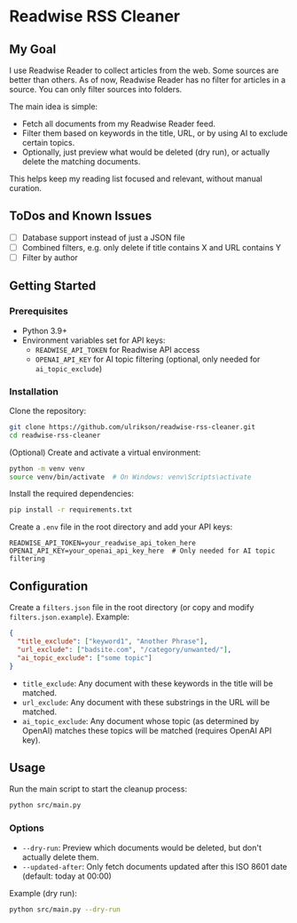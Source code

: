 # Readwise RSS Cleaner

## My Goal

I use Readwise Reader to collect articles from the web. Some sources are better than others. As of now, Readwise Reader has no filter for articles in a source. You can only filter sources into folders.

The main idea is simple:

- Fetch all documents from my Readwise Reader feed.
- Filter them based on keywords in the title, URL, or by using AI to exclude certain topics.
- Optionally, just preview what would be deleted (dry run), or actually delete the matching documents.

This helps keep my reading list focused and relevant, without manual curation.

## ToDos and Known Issues

- [ ] Database support instead of just a JSON file
- [ ] Combined filters, e.g. only delete if title contains X and URL contains Y
- [ ] Filter by author

## Getting Started

### Prerequisites

- Python 3.9+
- Environment variables set for API keys:
  - `READWISE_API_TOKEN` for Readwise API access
  - `OPENAI_API_KEY` for AI topic filtering (optional, only needed for `ai_topic_exclude`)

### Installation

Clone the repository:

```sh
git clone https://github.com/ulrikson/readwise-rss-cleaner.git
cd readwise-rss-cleaner
```

(Optional) Create and activate a virtual environment:

```sh
python -m venv venv
source venv/bin/activate  # On Windows: venv\Scripts\activate
```

Install the required dependencies:

```sh
pip install -r requirements.txt
```

Create a `.env` file in the root directory and add your API keys:

```
READWISE_API_TOKEN=your_readwise_api_token_here
OPENAI_API_KEY=your_openai_api_key_here  # Only needed for AI topic filtering
```

## Configuration

Create a `filters.json` file in the root directory (or copy and modify `filters.json.example`). Example:

```json
{
  "title_exclude": ["keyword1", "Another Phrase"],
  "url_exclude": ["badsite.com", "/category/unwanted/"],
  "ai_topic_exclude": ["some topic"]
}
```

- `title_exclude`: Any document with these keywords in the title will be matched.
- `url_exclude`: Any document with these substrings in the URL will be matched.
- `ai_topic_exclude`: Any document whose topic (as determined by OpenAI) matches these topics will be matched (requires OpenAI API key).

## Usage

Run the main script to start the cleanup process:

```sh
python src/main.py
```

### Options

- `--dry-run`: Preview which documents would be deleted, but don't actually delete them.
- `--updated-after`: Only fetch documents updated after this ISO 8601 date (default: today at 00:00)

Example (dry run):

```sh
python src/main.py --dry-run
```
